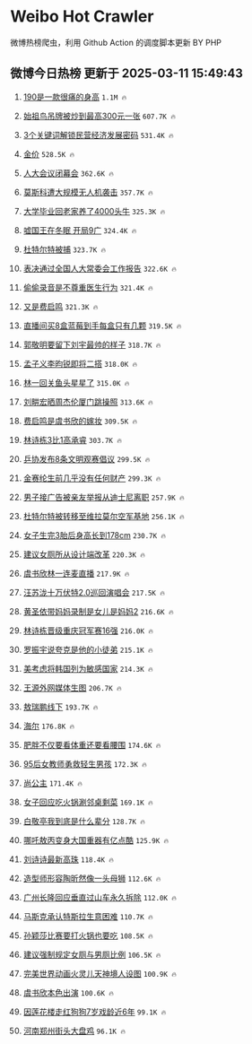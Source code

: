 # Weibo Hot Crawler 



微博热榜爬虫，利用 Github Action 的调度脚本更新 BY PHP 


## 微博今日热榜 更新于 2025-03-11 15:49:43 
1. [190是一款很痛的身高](https://s.weibo.com/weibo?q=%23190%E6%98%AF%E4%B8%80%E6%AC%BE%E5%BE%88%E7%97%9B%E7%9A%84%E8%BA%AB%E9%AB%98%23&t=31&band_rank=1&Refer=top) `1.1M 🔥` 

1. [始祖鸟吊牌被炒到最高300元一张](https://s.weibo.com/weibo?q=%23%E5%A7%8B%E7%A5%96%E9%B8%9F%E5%90%8A%E7%89%8C%E8%A2%AB%E7%82%92%E5%88%B0%E6%9C%80%E9%AB%98300%E5%85%83%E4%B8%80%E5%BC%A0%23&t=31&band_rank=2&Refer=top) `607.7K 🔥` 

1. [3个关键词解锁民营经济发展密码](https://s.weibo.com/weibo?q=%233%E4%B8%AA%E5%85%B3%E9%94%AE%E8%AF%8D%E8%A7%A3%E9%94%81%E6%B0%91%E8%90%A5%E7%BB%8F%E6%B5%8E%E5%8F%91%E5%B1%95%E5%AF%86%E7%A0%81%23&t=31&band_rank=3&Refer=top) `531.4K 🔥` 

1. [金价](https://s.weibo.com/weibo?q=%E9%87%91%E4%BB%B7&t=31&band_rank=4&Refer=top) `528.5K 🔥` 

1. [人大会议闭幕会](https://s.weibo.com/weibo?q=%23%E4%BA%BA%E5%A4%A7%E4%BC%9A%E8%AE%AE%E9%97%AD%E5%B9%95%E4%BC%9A%23&t=31&band_rank=5&Refer=top) `362.6K 🔥` 

1. [莫斯科遭大规模无人机袭击](https://s.weibo.com/weibo?q=%23%E8%8E%AB%E6%96%AF%E7%A7%91%E9%81%AD%E5%A4%A7%E8%A7%84%E6%A8%A1%E6%97%A0%E4%BA%BA%E6%9C%BA%E8%A2%AD%E5%87%BB%23&t=31&band_rank=6&Refer=top) `357.7K 🔥` 

1. [大学毕业回老家养了4000头牛](https://s.weibo.com/weibo?q=%23%E5%A4%A7%E5%AD%A6%E6%AF%95%E4%B8%9A%E5%9B%9E%E8%80%81%E5%AE%B6%E5%85%BB%E4%BA%864000%E5%A4%B4%E7%89%9B%23&t=31&band_rank=7&Refer=top) `325.3K 🔥` 

1. [嘘国王在冬眠 开局9广](https://s.weibo.com/weibo?q=%E5%98%98%E5%9B%BD%E7%8E%8B%E5%9C%A8%E5%86%AC%E7%9C%A0%20%E5%BC%80%E5%B1%809%E5%B9%BF&t=31&band_rank=8&Refer=top) `324.4K 🔥` 

1. [杜特尔特被捕](https://s.weibo.com/weibo?q=%23%E6%9D%9C%E7%89%B9%E5%B0%94%E7%89%B9%E8%A2%AB%E6%8D%95%23&t=31&band_rank=9&Refer=top) `323.7K 🔥` 

1. [表决通过全国人大常委会工作报告](https://s.weibo.com/weibo?q=%23%E8%A1%A8%E5%86%B3%E9%80%9A%E8%BF%87%E5%85%A8%E5%9B%BD%E4%BA%BA%E5%A4%A7%E5%B8%B8%E5%A7%94%E4%BC%9A%E5%B7%A5%E4%BD%9C%E6%8A%A5%E5%91%8A%23&t=31&band_rank=10&Refer=top) `322.6K 🔥` 

1. [偷偷录音是不尊重医生行为](https://s.weibo.com/weibo?q=%E5%81%B7%E5%81%B7%E5%BD%95%E9%9F%B3%E6%98%AF%E4%B8%8D%E5%B0%8A%E9%87%8D%E5%8C%BB%E7%94%9F%E8%A1%8C%E4%B8%BA&t=31&band_rank=11&Refer=top) `321.4K 🔥` 

1. [又是费启鸣](https://s.weibo.com/weibo?q=%E5%8F%88%E6%98%AF%E8%B4%B9%E5%90%AF%E9%B8%A3&t=31&band_rank=12&Refer=top) `321.3K 🔥` 

1. [直播间买8盒蓝莓到手每盒只有几颗](https://s.weibo.com/weibo?q=%23%E7%9B%B4%E6%92%AD%E9%97%B4%E4%B9%B08%E7%9B%92%E8%93%9D%E8%8E%93%E5%88%B0%E6%89%8B%E6%AF%8F%E7%9B%92%E5%8F%AA%E6%9C%89%E5%87%A0%E9%A2%97%23&t=31&band_rank=13&Refer=top) `319.5K 🔥` 

1. [郭敬明要留下刘宇最帅的样子](https://s.weibo.com/weibo?q=%23%E9%83%AD%E6%95%AC%E6%98%8E%E8%A6%81%E7%95%99%E4%B8%8B%E5%88%98%E5%AE%87%E6%9C%80%E5%B8%85%E7%9A%84%E6%A0%B7%E5%AD%90%23&t=31&band_rank=14&Refer=top) `318.7K 🔥` 

1. [孟子义李昀锐即将二搭](https://s.weibo.com/weibo?q=%23%E5%AD%9F%E5%AD%90%E4%B9%89%E6%9D%8E%E6%98%80%E9%94%90%E5%8D%B3%E5%B0%86%E4%BA%8C%E6%90%AD%23&t=31&band_rank=15&Refer=top) `318.0K 🔥` 

1. [林一回关鱼头星星了](https://s.weibo.com/weibo?q=%23%E6%9E%97%E4%B8%80%E5%9B%9E%E5%85%B3%E9%B1%BC%E5%A4%B4%E6%98%9F%E6%98%9F%E4%BA%86%23&t=31&band_rank=16&Refer=top) `315.0K 🔥` 

1. [刘畊宏晒周杰伦厦门跳操照](https://s.weibo.com/weibo?q=%23%E5%88%98%E7%95%8A%E5%AE%8F%E6%99%92%E5%91%A8%E6%9D%B0%E4%BC%A6%E5%8E%A6%E9%97%A8%E8%B7%B3%E6%93%8D%E7%85%A7%23&t=31&band_rank=17&Refer=top) `313.6K 🔥` 

1. [费启鸣是虞书欣的嫁妆](https://s.weibo.com/weibo?q=%23%E8%B4%B9%E5%90%AF%E9%B8%A3%E6%98%AF%E8%99%9E%E4%B9%A6%E6%AC%A3%E7%9A%84%E5%AB%81%E5%A6%86%23&t=31&band_rank=18&Refer=top) `309.5K 🔥` 

1. [林诗栋3比1高承睿](https://s.weibo.com/weibo?q=%23%E6%9E%97%E8%AF%97%E6%A0%8B3%E6%AF%941%E9%AB%98%E6%89%BF%E7%9D%BF%23&t=31&band_rank=19&Refer=top) `303.7K 🔥` 

1. [乒协发布8条文明观赛倡议](https://s.weibo.com/weibo?q=%23%E4%B9%92%E5%8D%8F%E5%8F%91%E5%B8%838%E6%9D%A1%E6%96%87%E6%98%8E%E8%A7%82%E8%B5%9B%E5%80%A1%E8%AE%AE%23&t=31&band_rank=20&Refer=top) `299.5K 🔥` 

1. [金赛纶生前几乎没有任何财产](https://s.weibo.com/weibo?q=%23%E9%87%91%E8%B5%9B%E7%BA%B6%E7%94%9F%E5%89%8D%E5%87%A0%E4%B9%8E%E6%B2%A1%E6%9C%89%E4%BB%BB%E4%BD%95%E8%B4%A2%E4%BA%A7%23&t=31&band_rank=21&Refer=top) `299.3K 🔥` 

1. [男子接广告被亲友举报从迪士尼离职](https://s.weibo.com/weibo?q=%23%E7%94%B7%E5%AD%90%E6%8E%A5%E5%B9%BF%E5%91%8A%E8%A2%AB%E4%BA%B2%E5%8F%8B%E4%B8%BE%E6%8A%A5%E4%BB%8E%E8%BF%AA%E5%A3%AB%E5%B0%BC%E7%A6%BB%E8%81%8C%23&t=31&band_rank=22&Refer=top) `257.9K 🔥` 

1. [杜特尔特被转移至维拉莫尔空军基地](https://s.weibo.com/weibo?q=%E6%9D%9C%E7%89%B9%E5%B0%94%E7%89%B9%E8%A2%AB%E8%BD%AC%E7%A7%BB%E8%87%B3%E7%BB%B4%E6%8B%89%E8%8E%AB%E5%B0%94%E7%A9%BA%E5%86%9B%E5%9F%BA%E5%9C%B0&t=31&band_rank=23&Refer=top) `256.1K 🔥` 

1. [女子生完3胎后身高长到178cm](https://s.weibo.com/weibo?q=%23%E5%A5%B3%E5%AD%90%E7%94%9F%E5%AE%8C3%E8%83%8E%E5%90%8E%E8%BA%AB%E9%AB%98%E9%95%BF%E5%88%B0178cm%23&t=31&band_rank=24&Refer=top) `230.7K 🔥` 

1. [建议女厕所从设计端改革](https://s.weibo.com/weibo?q=%23%E5%BB%BA%E8%AE%AE%E5%A5%B3%E5%8E%95%E6%89%80%E4%BB%8E%E8%AE%BE%E8%AE%A1%E7%AB%AF%E6%94%B9%E9%9D%A9%23&t=31&band_rank=25&Refer=top) `220.3K 🔥` 

1. [虞书欣林一连麦直播](https://s.weibo.com/weibo?q=%23%E8%99%9E%E4%B9%A6%E6%AC%A3%E6%9E%97%E4%B8%80%E8%BF%9E%E9%BA%A6%E7%9B%B4%E6%92%AD%23&t=31&band_rank=26&Refer=top) `217.9K 🔥` 

1. [汪苏泷十万伏特2.0巡回演唱会](https://s.weibo.com/weibo?q=%23%E6%B1%AA%E8%8B%8F%E6%B3%B7%E5%8D%81%E4%B8%87%E4%BC%8F%E7%89%B92.0%E5%B7%A1%E5%9B%9E%E6%BC%94%E5%94%B1%E4%BC%9A%23&t=31&band_rank=27&Refer=top) `217.5K 🔥` 

1. [黄圣依带妈妈录制是女儿是妈妈2](https://s.weibo.com/weibo?q=%23%E9%BB%84%E5%9C%A3%E4%BE%9D%E5%B8%A6%E5%A6%88%E5%A6%88%E5%BD%95%E5%88%B6%E6%98%AF%E5%A5%B3%E5%84%BF%E6%98%AF%E5%A6%88%E5%A6%882%23&t=31&band_rank=28&Refer=top) `216.6K 🔥` 

1. [林诗栋晋级重庆冠军赛16强](https://s.weibo.com/weibo?q=%23%E6%9E%97%E8%AF%97%E6%A0%8B%E6%99%8B%E7%BA%A7%E9%87%8D%E5%BA%86%E5%86%A0%E5%86%9B%E8%B5%9B16%E5%BC%BA%23&t=31&band_rank=29&Refer=top) `216.0K 🔥` 

1. [罗振宇说夸克是他的小徒弟](https://s.weibo.com/weibo?q=%23%E7%BD%97%E6%8C%AF%E5%AE%87%E8%AF%B4%E5%A4%B8%E5%85%8B%E6%98%AF%E4%BB%96%E7%9A%84%E5%B0%8F%E5%BE%92%E5%BC%9F%23&t=31&band_rank=30&Refer=top) `215.1K 🔥` 

1. [美考虑将韩国列为敏感国家](https://s.weibo.com/weibo?q=%23%E7%BE%8E%E8%80%83%E8%99%91%E5%B0%86%E9%9F%A9%E5%9B%BD%E5%88%97%E4%B8%BA%E6%95%8F%E6%84%9F%E5%9B%BD%E5%AE%B6%23&t=31&band_rank=31&Refer=top) `214.3K 🔥` 

1. [王源外网媒体生图](https://s.weibo.com/weibo?q=%23%E7%8E%8B%E6%BA%90%E5%A4%96%E7%BD%91%E5%AA%92%E4%BD%93%E7%94%9F%E5%9B%BE%23&t=31&band_rank=32&Refer=top) `206.7K 🔥` 

1. [敖瑞鹏线下](https://s.weibo.com/weibo?q=%23%E6%95%96%E7%91%9E%E9%B9%8F%E7%BA%BF%E4%B8%8B%23&t=31&band_rank=33&Refer=top) `193.7K 🔥` 

1. [海尔](https://s.weibo.com/weibo?q=%E6%B5%B7%E5%B0%94&t=31&band_rank=34&Refer=top) `176.8K 🔥` 

1. [肥胖不仅要看体重还要看腰围](https://s.weibo.com/weibo?q=%23%E8%82%A5%E8%83%96%E4%B8%8D%E4%BB%85%E8%A6%81%E7%9C%8B%E4%BD%93%E9%87%8D%E8%BF%98%E8%A6%81%E7%9C%8B%E8%85%B0%E5%9B%B4%23&t=31&band_rank=35&Refer=top) `174.6K 🔥` 

1. [95后女教师勇救轻生男孩](https://s.weibo.com/weibo?q=%2395%E5%90%8E%E5%A5%B3%E6%95%99%E5%B8%88%E5%8B%87%E6%95%91%E8%BD%BB%E7%94%9F%E7%94%B7%E5%AD%A9%23&t=31&band_rank=36&Refer=top) `172.3K 🔥` 

1. [尚公主](https://s.weibo.com/weibo?q=%E5%B0%9A%E5%85%AC%E4%B8%BB&t=31&band_rank=37&Refer=top) `171.4K 🔥` 

1. [女子回应吃火锅涮邻桌剩菜](https://s.weibo.com/weibo?q=%23%E5%A5%B3%E5%AD%90%E5%9B%9E%E5%BA%94%E5%90%83%E7%81%AB%E9%94%85%E6%B6%AE%E9%82%BB%E6%A1%8C%E5%89%A9%E8%8F%9C%23&t=31&band_rank=38&Refer=top) `169.1K 🔥` 

1. [白敬亭我到底是什么辈分](https://s.weibo.com/weibo?q=%E7%99%BD%E6%95%AC%E4%BA%AD%E6%88%91%E5%88%B0%E5%BA%95%E6%98%AF%E4%BB%80%E4%B9%88%E8%BE%88%E5%88%86&t=31&band_rank=39&Refer=top) `128.7K 🔥` 

1. [哪吒敖丙变身大国重器有亿点酷](https://s.weibo.com/weibo?q=%23%E5%93%AA%E5%90%92%E6%95%96%E4%B8%99%E5%8F%98%E8%BA%AB%E5%A4%A7%E5%9B%BD%E9%87%8D%E5%99%A8%E6%9C%89%E4%BA%BF%E7%82%B9%E9%85%B7%23&t=31&band_rank=40&Refer=top) `125.9K 🔥` 

1. [刘诗诗最新高珠](https://s.weibo.com/weibo?q=%23%E5%88%98%E8%AF%97%E8%AF%97%E6%9C%80%E6%96%B0%E9%AB%98%E7%8F%A0%23&t=31&band_rank=41&Refer=top) `118.4K 🔥` 

1. [造型师形容陶昕然像一头母狮](https://s.weibo.com/weibo?q=%E9%80%A0%E5%9E%8B%E5%B8%88%E5%BD%A2%E5%AE%B9%E9%99%B6%E6%98%95%E7%84%B6%E5%83%8F%E4%B8%80%E5%A4%B4%E6%AF%8D%E7%8B%AE&t=31&band_rank=42&Refer=top) `112.6K 🔥` 

1. [广州长隆回应垂直过山车永久拆除](https://s.weibo.com/weibo?q=%23%E5%B9%BF%E5%B7%9E%E9%95%BF%E9%9A%86%E5%9B%9E%E5%BA%94%E5%9E%82%E7%9B%B4%E8%BF%87%E5%B1%B1%E8%BD%A6%E6%B0%B8%E4%B9%85%E6%8B%86%E9%99%A4%23&t=31&band_rank=43&Refer=top) `112.0K 🔥` 

1. [马斯克承认特斯拉生意困难](https://s.weibo.com/weibo?q=%23%E9%A9%AC%E6%96%AF%E5%85%8B%E6%89%BF%E8%AE%A4%E7%89%B9%E6%96%AF%E6%8B%89%E7%94%9F%E6%84%8F%E5%9B%B0%E9%9A%BE%23&t=31&band_rank=44&Refer=top) `110.7K 🔥` 

1. [孙颖莎比赛要打火锅也要吃](https://s.weibo.com/weibo?q=%23%E5%AD%99%E9%A2%96%E8%8E%8E%E6%AF%94%E8%B5%9B%E8%A6%81%E6%89%93%E7%81%AB%E9%94%85%E4%B9%9F%E8%A6%81%E5%90%83%23&t=31&band_rank=45&Refer=top) `108.5K 🔥` 

1. [建议强制规定女厕与男厕比例](https://s.weibo.com/weibo?q=%23%E5%BB%BA%E8%AE%AE%E5%BC%BA%E5%88%B6%E8%A7%84%E5%AE%9A%E5%A5%B3%E5%8E%95%E4%B8%8E%E7%94%B7%E5%8E%95%E6%AF%94%E4%BE%8B%23&t=31&band_rank=46&Refer=top) `106.5K 🔥` 

1. [完美世界动画火灵儿天神境人设图](https://s.weibo.com/weibo?q=%E5%AE%8C%E7%BE%8E%E4%B8%96%E7%95%8C%E5%8A%A8%E7%94%BB%E7%81%AB%E7%81%B5%E5%84%BF%E5%A4%A9%E7%A5%9E%E5%A2%83%E4%BA%BA%E8%AE%BE%E5%9B%BE&t=31&band_rank=47&Refer=top) `100.9K 🔥` 

1. [虞书欣本色出演](https://s.weibo.com/weibo?q=%E8%99%9E%E4%B9%A6%E6%AC%A3%E6%9C%AC%E8%89%B2%E5%87%BA%E6%BC%94&t=31&band_rank=48&Refer=top) `100.6K 🔥` 

1. [因莲花楼走红狗狗7岁戏龄近6年](https://s.weibo.com/weibo?q=%23%E5%9B%A0%E8%8E%B2%E8%8A%B1%E6%A5%BC%E8%B5%B0%E7%BA%A2%E7%8B%97%E7%8B%977%E5%B2%81%E6%88%8F%E9%BE%84%E8%BF%916%E5%B9%B4%23&t=31&band_rank=49&Refer=top) `99.1K 🔥` 

1. [河南郑州街头大盘鸡](https://s.weibo.com/weibo?q=%E6%B2%B3%E5%8D%97%E9%83%91%E5%B7%9E%E8%A1%97%E5%A4%B4%E5%A4%A7%E7%9B%98%E9%B8%A1&t=31&band_rank=50&Refer=top) `96.1K 🔥` 

